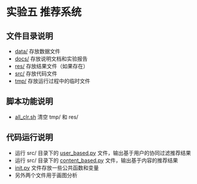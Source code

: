 # 实验五 推荐系统

## 文件目录说明

- [data/](./data) 存放数据文件
- [docs/](./docs) 存放说明文档和实验报告
- [res/](./res) 存放结果文件（如果存在）
- [src/](./src) 存放代码文件
- [tmp/](./tmp) 存放运行过程中的临时文件

## 脚本功能说明

- [all_clr.sh](./all_clr.sh) 清空 tmp/ 和 res/

## 代码运行说明

- 运行 src/ 目录下的 [user_based.py](./src/user_based.py) 文件，输出基于用户的协同过滤推荐结果
- 运行 src/ 目录下的 [content_based.py](./src/content_based.py) 文件，输出基于内容的推荐结果
- [init.py](./src/init.py) 文件存放一些公共函数和变量
- 另外两个文件用于画图分析
